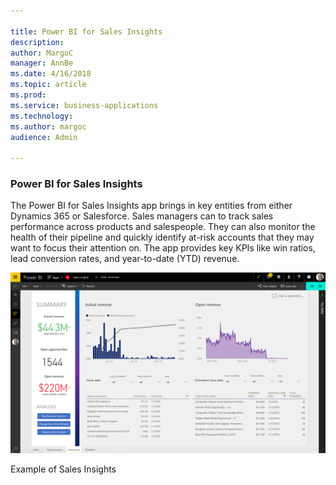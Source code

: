```yaml
---

title: Power BI for Sales Insights
description: 
author: MargoC
manager: AnnBe
ms.date: 4/16/2018
ms.topic: article
ms.prod: 
ms.service: business-applications
ms.technology: 
ms.author: margoc
audience: Admin

---
```

### Power BI for Sales Insights



The Power BI for Sales Insights app brings in key entities from either
Dynamics 365 or Salesforce. Sales managers can to track sales performance across
products and salespeople. They can also monitor the health of their pipeline and
quickly identify at-risk accounts that they may want to focus their attention
on. The app provides key KPIs like win ratios, lead conversion rates, and
year-to-date (YTD) revenue.

![A screenshot showing an example of Sales Insights](media/power-bi-for-sales-insights-1.png "A screenshot showing an example of Sales Insights")
<!-- picture -->


Example of Sales Insights
